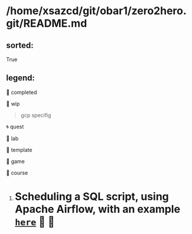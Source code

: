 
# /home/xsazcd/git/obar1/zero2hero.git/README.md

## sorted:
True

## legend:

:green_heart: completed

:footprints: wip

> gcp specifig 

:cyclone: quest

:floppy_disk: lab

:whale: template

:snake: game

:pushpin: course



1. # Scheduling a SQL script, using Apache Airflow, with an example [`here`](https§§§www.startdataengineering.com§post§-to-schedule-a-sql-script-using-apache-airflow-with-an-example§/readme.md) :footprints: :pushpin:
        